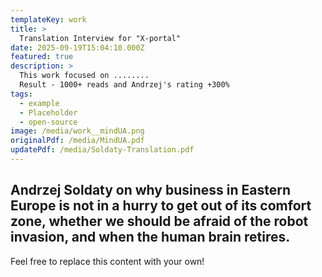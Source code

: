```yaml
---
templateKey: work
title: >
  Translation Interview for "X-portal"
date: 2025-09-19T15:04:10.000Z
featured: true
description: >
  This work focused on ........
  Result - 1000+ reads and Andrzej's rating +300%
tags:
  - example
  - Placeholder
  - open-source
image: /media/work__mindUA.png
originalPdf: /media/MindUA.pdf
updatePdf: /media/Soldaty-Translation.pdf
---
```

## Andrzej Soldaty on why business in Eastern Europe is not in a hurry to get out of its comfort zone, whether we should be afraid of the robot invasion, and when the human brain retires.

Feel free to replace this content with your own!